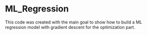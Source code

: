 # ML_Regression


This code was created with the main goal to show how to build a ML regression model with gradient descent for the optimization part. 

